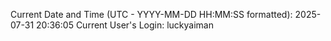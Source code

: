 Current Date and Time (UTC - YYYY-MM-DD HH:MM:SS formatted): 2025-07-31 20:36:05
Current User's Login: luckyaiman
